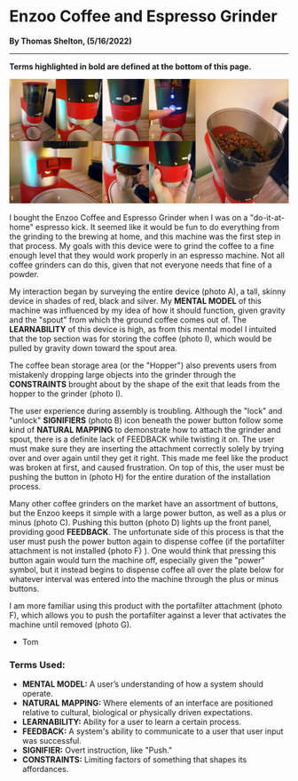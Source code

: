 # Enzoo Coffee and Espresso Grinder

**By Thomas Shelton, (5/16/2022)**
***

**Terms highlighted in bold are defined at the bottom of this page.**

![Multiple images of the coffee grinder.](c1.jpg)


I bought the Enzoo Coffee and Espresso Grinder when I was on a "do-it-at-home" espresso kick. It seemed like it would be fun to do everything from the grinding to the brewing at home, and this machine was the first step in that process. My goals with this device were to grind the coffee to a fine enough level that they would work properly in an espresso machine. Not all coffee grinders can do this, given that not everyone needs that fine of a powder.

My interaction began by surveying the entire device (photo A), a tall, skinny device in shades of red, black and silver. My **MENTAL MODEL** of this machine was influenced by my idea of how it should function, given gravity and the "spout" from which the ground coffee comes out of. The **LEARNABILITY** of this device is high, as from this mental model I intuited that the top section was for storing the coffee (photo I), which would be pulled by gravity down toward the spout area.

The coffee bean storage area (or the "Hopper") also prevents users from mistakenly dropping large objects into the grinder through the **CONSTRAINTS** brought about by the shape of the exit that leads from the hopper to the grinder (photo I).

The user experience during assembly is troubling. Although the "lock" and "unlock" **SIGNIFIERS** (photo B) icon beneath the power button follow some kind of **NATURAL MAPPING** to demonstrate how to attach the grinder and spout, there is a definite lack of FEEDBACK while twisting it on. The user must make sure they are inserting the attachment correctly solely by trying over and over again until they get it right. This made me feel like the product was broken at first, and caused frustration. On top of this, the user must be pushing the button in (photo H) for the entire duration of the installation process.

Many other coffee grinders on the market have an assortment of buttons, but the Enzoo keeps it simple with a large power button, as well as a plus or minus (photo C). Pushing this button (photo D) lights up the front panel, providing good **FEEDBACK**. The unfortunate side of this process is that the user must push the power button again to dispense coffee (if the portafilter attachment is not installed {photo F} ). One would think that pressing this button again would turn the machine off, especially given the "power" symbol, but it instead begins to dispense coffee all over the plate below for whatever interval was entered into the machine through the plus or minus buttons.

I am more familiar using this product with the portafilter attachment (photo F), which allows you to push the portafilter against a lever that activates the machine until removed (photo G). 


- Tom

### Terms Used:

+ **MENTAL MODEL:** A user’s understanding of how a system should operate.
+ **NATURAL MAPPING:** Where elements of an interface are positioned relative to cultural, biological or physically driven expectations.
+ **LEARNABILITY:** Ability for a user to learn a certain process.
+ **FEEDBACK:** A system's ability to communicate to a user that user input was successful.
+ **SIGNIFIER:** Overt instruction, like "Push."
+ **CONSTRAINTS:** Limiting factors of something that shapes its affordances.